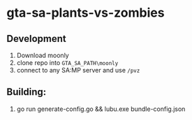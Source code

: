 # gta-sa-plants-vs-zombies
## Development
1. Download moonly
2. clone repo into `GTA_SA_PATH\moonly`
3. connect to any SA:MP server and use `/pvz`
   
## Building:
1. go run generate-config.go && lubu.exe bundle-config.json
